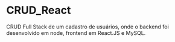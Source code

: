 # CRUD_React
CRUD Full Stack de um cadastro de usuários, onde o backend foi desenvolvido em node, frontend em React.JS e MySQL.
